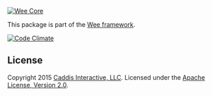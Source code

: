 [![Wee Core](https://www.weepower.com/repo/banner.jpg?v1)](https://www.weepower.com)

This package is part of the [Wee framework](https://github.com/weepower/wee).

[![Code Climate](https://codeclimate.com/github/weepower/wee-core/badges/gpa.svg)](https://codeclimate.com/github/weepower/wee-core)

## License

Copyright 2015 [Caddis Interactive, LLC](https://www.caddis.co). Licensed under the [Apache License, Version 2.0](https://github.com/weepower/wee-core/blob/master/LICENSE).